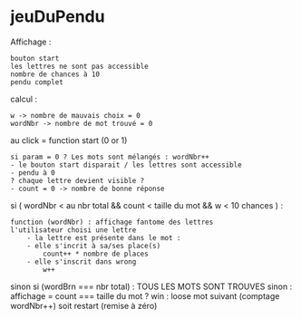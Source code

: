 # jeuDuPendu

Affichage :

    bouton start
    les lettres ne sont pas accessible
    nombre de chances à 10
    pendu complet

calcul :

    w -> nombre de mauvais choix = 0
    wordNbr -> nombre de mot trouvé = 0

au click = function start (0 or 1)

    si param = 0 ? Les mots sont mélangés : wordNbr++
    - le bouton start disparait / les lettres sont accessible
    - pendu à 0
    ? chaque lettre devient visible ?
    - count = 0 -> nombre de bonne réponse

si ( wordNbr < au nbr total &&  count < taille du mot && w < 10 chances ) :

    function (wordNbr) : affichage fantome des lettres 
    l'utilisateur choisi une lettre
        - la lettre est présente dans le mot :
        - elle s'incrit à sa/ses place(s)
            count++ * nombre de places
        - elle s'inscrit dans wrong
            w++
sinon si (wordBrn === nbr total) :
    TOUS LES MOTS SONT TROUVES
sinon :
    affichage = count === taille du mot ? win : loose
    mot suivant (comptage wordNbr++) soit restart (remise à zéro)
